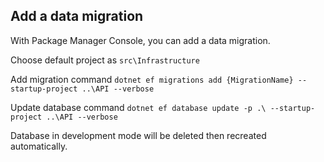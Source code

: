 ## Add a data migration

With Package Manager Console, you can add a data migration.

Choose default project as ```src\Infrastructure```

Add migration command ```dotnet ef migrations add {MigrationName} --startup-project ..\API --verbose```

Update database command ```dotnet ef database update -p .\ --startup-project ..\API --verbose```

Database in development mode will be deleted then recreated automatically.
